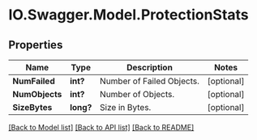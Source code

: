 # IO.Swagger.Model.ProtectionStats
## Properties

Name | Type | Description | Notes
------------ | ------------- | ------------- | -------------
**NumFailed** | **int?** | Number of Failed Objects. | [optional] 
**NumObjects** | **int?** | Number of Objects. | [optional] 
**SizeBytes** | **long?** | Size in Bytes. | [optional] 

[[Back to Model list]](../README.md#documentation-for-models) [[Back to API list]](../README.md#documentation-for-api-endpoints) [[Back to README]](../README.md)

